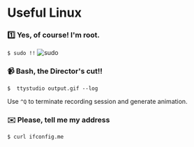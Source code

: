 Useful Linux
============

### :one: Yes, of course! I'm root.

```$ sudo !!```
![sudo](sudo.gif)


### :video_camera: Bash, the Director's cut!!

```$  ttystudio output.gif --log```

Use ```^Q``` to terminate recording session and generate animation.

### :envelope: Please, tell me my address

``` $ curl ifconfig.me ```

